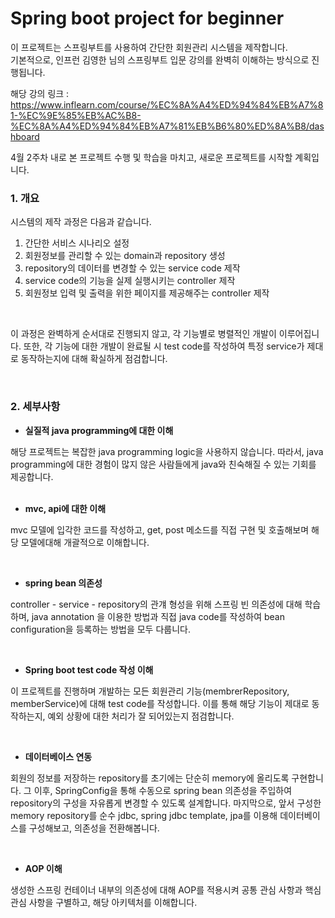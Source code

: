 # Spring boot project for beginner


이 프로젝트는 스프링부트를 사용하여 간단한 회원관리 시스템을 제작합니다.
<br>
기본적으로, 인프런 김영한 님의 스프링부트 입문 강의를 완벽히 이해하는 방식으로 진행됩니다.
<br>

해당 강의 링크 : 
https://www.inflearn.com/course/%EC%8A%A4%ED%94%84%EB%A7%81-%EC%9E%85%EB%AC%B8-%EC%8A%A4%ED%94%84%EB%A7%81%EB%B6%80%ED%8A%B8/dashboard


4월 2주차 내로 본 프로젝트 수행 및 학습을 마치고, 새로운 프로젝트를 시작할 계획입니다.

### 1. 개요
시스템의 제작 과정은 다음과 같습니다.
<br>
1. 간단한 서비스 시나리오 설정
2. 회원정보를 관리할 수 있는 domain과 repository 생성
3. repository의 데이터를 변경할 수 있는 service code 제작
4. service code의 기능을 실제 실행시키는 controller 제작
5. 회원정보 입력 및 출력을 위한 페이지를 제공해주는 controller 제작
<br>
   
이 과정은 완벽하게 순서대로 진행되지 않고, 각 기능별로 병렬적인 개발이 이루어집니다.
또한, 각 기능에 대한 개발이 완료될 시 test code를 작성하여 특정 service가 제대로 동작하는지에 대해 
확실하게 점검합니다.

<br>

### 2. 세부사항
- **실질적 java programming에 대한 이해**
  
해당 프로젝트는 복잡한 java programming logic을 사용하지 않습니다. 따라서, java programming에 대한 경험이 많지 않은 사람들에게
java와 친숙해질 수 있는 기회를 제공합니다.
<br>
<br>

- **mvc, api에 대한 이해**
  
mvc 모델에 입각한 코드를 작성하고, get, post 메소드를 직접 구현 및 호출해보며 해당 모델에대해
개괄적으로 이해합니다.

<br>

- **spring bean 의존성**

controller - service - repository의 관걔 형성을 위해 스프링 빈 의존성에 대해 학습하며, java annotation 을 이용한 방법과 직접 java code를 작성하여 bean configuration을 등록하는 방법을 모두 다룹니다.

<br>

- **Spring boot test code 작성 이해**

이 프로젝트를 진행하며 개발하는 모든 회원관리 기능(membrerRepository, memberService)에 대해 
test code를 작성합니다. 이를 통해 해당 기능이 제대로 동작하는지, 예외 상황에 대한 처리가 잘 되어있는지 점검합니다. 

<br>


- **데이터베이스 연동**

회원의 정보를 저장하는 repository를 초기에는 단순히 memory에 올리도록 구현합니다. 그 이후, SpringConfig을 통해 수동으로 spring bean 의존성을 주입하여 repository의 구성을 자유롭게 변경할 수 있도록 설계합니다. 
마지막으로, 앞서 구성한 memory repository를 순수 jdbc, spring jdbc template, jpa를 이용해 데이터베이스를 구성해보고, 의존성을 전환해봅니다.


<br>

- **AOP 이해**

생성한 스프링 컨테이너 내부의 의존성에 대해 AOP를 적용시켜 공통 관심 사항과 핵심 관심 사항을 구별하고, 해당 아키텍처를 이해합니다.
